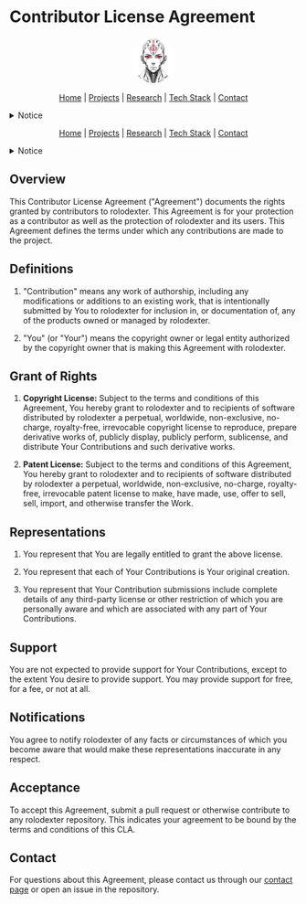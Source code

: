 # Contributor License Agreement

<p align="center">
  <a href="README.md">
    <img src="assets/images/rolodexter_logo.jpg" alt="rolodexter Logo" width="80px" style="border-radius: 50%;">
  </a>
</p>

<p align="center">
  <a href="README.md">Home</a> | <a href="projects/projects.md">Projects</a> | <a href="research/research.md">Research</a> | <a href="techstack/techstack.md">Tech Stack</a> | <a href="contact.md">Contact</a>
</p>

<details>
<summary>Notice</summary>

This repository is protected by copyright and subject to usage restrictions. See the [Copyright Notice](COPYRIGHT.md) for details.
</details>
<p align="center">
  <a href="README.md">Home</a> | <a href="projects/projects.md">Projects</a> | <a href="research/research.md">Research</a> | <a href="techstack/techstack.md">Tech Stack</a> | <a href="contact.md">Contact</a>
</p>

<details>
<summary>Notice</summary>

This repository is protected by copyright and subject to usage restrictions. See the [Copyright Notice](COPYRIGHT.md) for details.
</details>

## Overview

This Contributor License Agreement ("Agreement") documents the rights granted by contributors to rolodexter. This Agreement is for your protection as a contributor as well as the protection of rolodexter and its users. This Agreement defines the terms under which any contributions are made to the project.

## Definitions

1. "Contribution" means any work of authorship, including any modifications or additions to an existing work, that is intentionally submitted by You to rolodexter for inclusion in, or documentation of, any of the products owned or managed by rolodexter.

2. "You" (or "Your") means the copyright owner or legal entity authorized by the copyright owner that is making this Agreement with rolodexter.

## Grant of Rights

1. **Copyright License:** Subject to the terms and conditions of this Agreement, You hereby grant to rolodexter and to recipients of software distributed by rolodexter a perpetual, worldwide, non-exclusive, no-charge, royalty-free, irrevocable copyright license to reproduce, prepare derivative works of, publicly display, publicly perform, sublicense, and distribute Your Contributions and such derivative works.

2. **Patent License:** Subject to the terms and conditions of this Agreement, You hereby grant to rolodexter and to recipients of software distributed by rolodexter a perpetual, worldwide, non-exclusive, no-charge, royalty-free, irrevocable patent license to make, have made, use, offer to sell, sell, import, and otherwise transfer the Work.

## Representations

1. You represent that You are legally entitled to grant the above license.

2. You represent that each of Your Contributions is Your original creation.

3. You represent that Your Contribution submissions include complete details of any third-party license or other restriction of which you are personally aware and which are associated with any part of Your Contributions.

## Support

You are not expected to provide support for Your Contributions, except to the extent You desire to provide support. You may provide support for free, for a fee, or not at all.

## Notifications

You agree to notify rolodexter of any facts or circumstances of which you become aware that would make these representations inaccurate in any respect.

## Acceptance

To accept this Agreement, submit a pull request or otherwise contribute to any rolodexter repository. This indicates your agreement to be bound by the terms and conditions of this CLA.

## Contact

For questions about this Agreement, please contact us through our [contact page](contact.md) or open an issue in the repository.